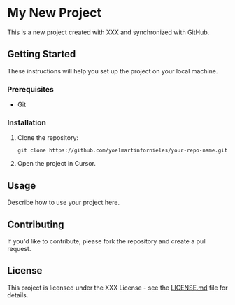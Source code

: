 # My New Project

This is a new project created with XXX and synchronized with GitHub.

## Getting Started

These instructions will help you set up the project on your local machine.

### Prerequisites

-   Git

### Installation

1. Clone the repository:
    ```
    git clone https://github.com/yoelmartinfornieles/your-repo-name.git
    ```
2. Open the project in Cursor.

## Usage

Describe how to use your project here.

## Contributing

If you'd like to contribute, please fork the repository and create a pull request.

## License

This project is licensed under the XXX License - see the [LICENSE.md](LICENSE.md) file for details.
